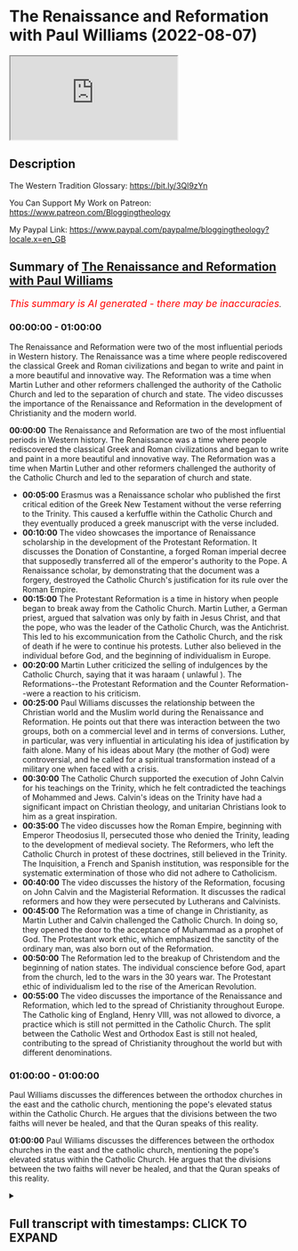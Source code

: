 # The Renaissance and Reformation with Paul Williams (2022-08-07)

<iframe loading='lazy' allow='autoplay' src='https://www.youtube.com/embed/gezns0xCCrg'></iframe>

## Description

The Western Tradition Glossary:
https://bit.ly/3Ql9zYn

You Can Support My Work on Patreon:
https://www.patreon.com/Bloggingtheology

My Paypal Link: 
https://www.paypal.com/paypalme/bloggingtheology?locale.x=en_GB

## Summary of [The Renaissance and Reformation with Paul Williams](https://www.youtube.com/watch?v=gezns0xCCrg)


*<span style="color:red; font-size:125%">This summary is AI generated - there may be inaccuracies</span>. [](/)*

### <a onclick="modifyYTiframeseektime('0')">00:00:00</a> - <a onclick="modifyYTiframeseektime('3600')">01:00:00</a>

The Renaissance and Reformation were two of the most influential periods in Western history. The Renaissance was a time where people rediscovered the classical Greek and Roman civilizations and began to write and paint in a more beautiful and innovative way. The Reformation was a time when Martin Luther and other reformers challenged the authority of the Catholic Church and led to the separation of church and state. The video discusses the importance of the Renaissance and Reformation in the development of Christianity and the modern world.

**<a onclick="modifyYTiframeseektime('0')">00:00:00</a>** The Renaissance and Reformation are two of the most influential periods in Western history. The Renaissance was a time where people rediscovered the classical Greek and Roman civilizations and began to write and paint in a more beautiful and innovative way. The Reformation was a time when Martin Luther and other reformers challenged the authority of the Catholic Church and led to the separation of church and state.
* **<a onclick="modifyYTiframeseektime('300')">00:05:00</a>** Erasmus was a Renaissance scholar who published the first critical edition of the Greek New Testament without the verse referring to the Trinity. This caused a kerfuffle within the Catholic Church and they eventually produced a greek manuscript with the verse included.
* **<a onclick="modifyYTiframeseektime('600')">00:10:00</a>** The video showcases the importance of Renaissance scholarship in the development of the Protestant Reformation. It discusses the Donation of Constantine, a forged Roman imperial decree that supposedly transferred all of the emperor's authority to the Pope. A Renaissance scholar, by demonstrating that the document was a forgery, destroyed the Catholic Church's justification for its rule over the Roman Empire.
* **<a onclick="modifyYTiframeseektime('900')">00:15:00</a>** The Protestant Reformation is a time in history when people began to break away from the Catholic Church. Martin Luther, a German priest, argued that salvation was only by faith in Jesus Christ, and that the pope, who was the leader of the Catholic Church, was the Antichrist. This led to his excommunication from the Catholic Church, and the risk of death if he were to continue his protests. Luther also believed in the individual before God, and the beginning of individualism in Europe.
* **<a onclick="modifyYTiframeseektime('1200')">00:20:00</a>** Martin Luther criticized the selling of indulgences by the Catholic Church, saying that it was haraam ( unlawful ). The Reformations--the Protestant Reformation and the Counter Reformation--were a reaction to his criticism.
* **<a onclick="modifyYTiframeseektime('1500')">00:25:00</a>** Paul Williams discusses the relationship between the Christian world and the Muslim world during the Renaissance and Reformation. He points out that there was interaction between the two groups, both on a commercial level and in terms of conversions. Luther, in particular, was very influential in articulating his idea of justification by faith alone. Many of his ideas about Mary (the mother of God) were controversial, and he called for a spiritual transformation instead of a military one when faced with a crisis.
* **<a onclick="modifyYTiframeseektime('1800')">00:30:00</a>** The Catholic Church supported the execution of John Calvin for his teachings on the Trinity, which he felt contradicted the teachings of Mohammed and Jews. Calvin's ideas on the Trinity have had a significant impact on Christian theology, and unitarian Christians look to him as a great inspiration.
* **<a onclick="modifyYTiframeseektime('2100')">00:35:00</a>** The video discusses how the Roman Empire, beginning with Emperor Theodosius II, persecuted those who denied the Trinity, leading to the development of medieval society. The Reformers, who left the Catholic Church in protest of these doctrines, still believed in the Trinity. The Inquisition, a French and Spanish institution, was responsible for the systematic extermination of those who did not adhere to Catholicism.
* **<a onclick="modifyYTiframeseektime('2400')">00:40:00</a>** The video discusses the history of the Reformation, focusing on John Calvin and the Magisterial Reformation. It discusses the radical reformers and how they were persecuted by Lutherans and Calvinists.
* **<a onclick="modifyYTiframeseektime('2700')">00:45:00</a>** The Reformation was a time of change in Christianity, as Martin Luther and Calvin challenged the Catholic Church. In doing so, they opened the door to the acceptance of Muhammad as a prophet of God. The Protestant work ethic, which emphasized the sanctity of the ordinary man, was also born out of the Reformation.
* **<a onclick="modifyYTiframeseektime('3000')">00:50:00</a>** The Reformation led to the breakup of Christendom and the beginning of nation states. The individual conscience before God, apart from the church, led to the wars in the 30 years war. The Protestant ethic of individualism led to the rise of the American Revolution.
* **<a onclick="modifyYTiframeseektime('3300')">00:55:00</a>** The video discusses the importance of the Renaissance and Reformation, which led to the spread of Christianity throughout Europe. The Catholic king of England, Henry VIII, was not allowed to divorce, a practice which is still not permitted in the Catholic Church. The split between the Catholic West and Orthodox East is still not healed, contributing to the spread of Christianity throughout the world but with different denominations.
### <a onclick="modifyYTiframeseektime('3600')">01:00:00</a> - <a onclick="modifyYTiframeseektime('3600')">01:00:00</a>

Paul Williams discusses the differences between the orthodox churches in the east and the catholic church, mentioning the pope's elevated status within the Catholic Church. He argues that the divisions between the two faiths will never be healed, and that the Quran speaks of this reality.

**<a onclick="modifyYTiframeseektime('3600')">01:00:00</a>** Paul Williams discusses the differences between the orthodox churches in the east and the catholic church, mentioning the pope's elevated status within the Catholic Church. He argues that the divisions between the two faiths will never be healed, and that the Quran speaks of this reality.

<details><summary><h2>Full transcript with timestamps: CLICK TO EXPAND</h2></summary>

<a onclick="modifyYTiframeseektime('3')">0:00:03</a> okay folks um perhaps we'll make a start um 
today i'm just gonna give a very brief uh    
<a onclick="modifyYTiframeseektime('10')">0:00:10</a> overview of where we've come from and where 
we are today and what we're gonna look at    
<a onclick="modifyYTiframeseektime('14')">0:00:14</a> so this course is an introduction to the 
western tradition and uh we've already looked    
<a onclick="modifyYTiframeseektime('20')">0:00:20</a> at um hellenism the spread of greek culture and 
civilization by alexandra the great militarily    
<a onclick="modifyYTiframeseektime('27')">0:00:27</a> this great man as he's called in the west as a 
military conqueror we looked at plato aristotle    
<a onclick="modifyYTiframeseektime('34')">0:00:34</a> who was alexander's teacher and we looked at 
some aspects of judaism that was on tuesday and    
<a onclick="modifyYTiframeseektime('40')">0:00:40</a> thursday we looked at the jewish bible and the 
uh the talmud the mishnah and the uh the gemara    
<a onclick="modifyYTiframeseektime('47')">0:00:47</a> we looked at the four gospels and the historical 
jesus and we looked at the uh the early church    
<a onclick="modifyYTiframeseektime('54')">0:00:54</a> up to the emperor constantine and i stress my view 
that christianity is a religion about jesus the    
<a onclick="modifyYTiframeseektime('60')">0:01:00</a> gospel about jesus whereas the historical jesus 
preached an injury which is not about himself    
<a onclick="modifyYTiframeseektime('67')">0:01:07</a> really but about god and other things so there's 
a change from the gospel about jesus to the gospel    
<a onclick="modifyYTiframeseektime('73')">0:01:13</a> of jesus um so the gospel of jesus to the 
gospel about jesus in the later church    
<a onclick="modifyYTiframeseektime('79')">0:01:19</a> and today we're we're going to look at the 
renaissance and indeed you have a right    
<a onclick="modifyYTiframeseektime('87')">0:01:27</a> how timely and uh the reformation and why 
the renaissance and reformation are are such    
<a onclick="modifyYTiframeseektime('94')">0:01:34</a> influential forces in the world today we're going 
to look at some examples of the difference the    
<a onclick="modifyYTiframeseektime('99')">0:01:39</a> renaissance made to our understanding of the world 
and we're going to be looking at a guy called    
<a onclick="modifyYTiframeseektime('104')">0:01:44</a> erasmus you might have heard of actually there's 
the erasmus programme in europe for students    
<a onclick="modifyYTiframeseektime('109')">0:01:49</a> martin luther who is a pioneer or the initiator 
or the instigator of the reformation calvin john    
<a onclick="modifyYTiframeseektime('116')">0:01:56</a> calvin and a poor man called michael servitus 
who was burnt at the stake for his crimes and    
<a onclick="modifyYTiframeseektime('121')">0:02:01</a> we'll come to that at the end so today is 
about the renaissance and the reformation    
<a onclick="modifyYTiframeseektime('128')">0:02:08</a> now i showed you this picture i think right 
at the beginning of our conversation and it is    
<a onclick="modifyYTiframeseektime('134')">0:02:14</a> officially called the school of athens and this 
is a fresco as it's called and it's painted on    
<a onclick="modifyYTiframeseektime('140')">0:02:20</a> a wall in the vatican in rome and the 
reason i'm showing it to you again is this    
<a onclick="modifyYTiframeseektime('145')">0:02:25</a> painting um is often seen to summarize the 
very best in renaissance ideals the renaissance    
<a onclick="modifyYTiframeseektime('152')">0:02:32</a> um concept and as i said before at the the 
very center the epicenter of this huge picture    
<a onclick="modifyYTiframeseektime('158')">0:02:38</a> which by the way is vast it's much much 
bigger reality is plato and uh aristotle    
<a onclick="modifyYTiframeseektime('165')">0:02:45</a> plato is looking up you just about make out his 
hand pointing to the transcendent and aristotle    
<a onclick="modifyYTiframeseektime('172')">0:02:52</a> has his hand out here looking at the world because 
he founded basically zoology biology and all these    
<a onclick="modifyYTiframeseektime('177')">0:02:57</a> terrestrial sciences and here you have many 
other famous figures in the ancient uh world    
<a onclick="modifyYTiframeseektime('183')">0:03:03</a> including ibn rushd i think i misled you before 
i said it was ibn sinha it's actually ibn rushd    
<a onclick="modifyYTiframeseektime('188')">0:03:08</a> um who is featured here i think that 
might be him there actually with a turban    
<a onclick="modifyYTiframeseektime('193')">0:03:13</a> and um plato is modeled on leonardo da vinci 
from life so this is actually what he looked like    
<a onclick="modifyYTiframeseektime('198')">0:03:18</a> so that this uh was painted in about 1509 
by raphael the great renaissance painter    
<a onclick="modifyYTiframeseektime('205')">0:03:25</a> and as i say it sums up what the renaissance 
is actually about so what is the renaissance    
<a onclick="modifyYTiframeseektime('210')">0:03:30</a> about so the renaissance i'll give you my summary 
here by the way if you've got the glossary i'll    
<a onclick="modifyYTiframeseektime('215')">0:03:35</a> give a brief definition under the word renaissance 
of what the renaissance is and all i'm going to    
<a onclick="modifyYTiframeseektime('222')">0:03:42</a> say by the way is very simple it's simplistic it's 
a summary just scratching the surface there's no    
<a onclick="modifyYTiframeseektime('226')">0:03:46</a> way is this a an in-depth analysis really so i 
say the renaissance is the literary and artistic    
<a onclick="modifyYTiframeseektime('234')">0:03:54</a> revival which took place in italy during the 14th 
and 15th centuries it's spread all over europe to    
<a onclick="modifyYTiframeseektime('241')">0:04:01</a> germany france even england and it's basically a 
return to the classical glories of ancient greece    
<a onclick="modifyYTiframeseektime('249')">0:04:09</a> and rome the glories in in writings in people 
like cicero and uh and the uh the great uh greek    
<a onclick="modifyYTiframeseektime('256')">0:04:16</a> writers like plato and aristotle hence there in 
the center there and the slogan uh one of the    
<a onclick="modifyYTiframeseektime('263')">0:04:23</a> big slogans of the renaissance in latin is ad 
fontes which means back to the original sources    
<a onclick="modifyYTiframeseektime('270')">0:04:30</a> that's a good summary i think of the movement's 
aims so what does adventist mean well it means you    
<a onclick="modifyYTiframeseektime('277')">0:04:37</a> know cutting through all this medieval stuff and 
and and scholasticism which doesn't make any sense    
<a onclick="modifyYTiframeseektime('284')">0:04:44</a> going back to the glories of the the people 
of ancient greece and rome who brought us such    
<a onclick="modifyYTiframeseektime('290')">0:04:50</a> enlightenment and uh learning so 
it was cutting through centuries    
<a onclick="modifyYTiframeseektime('294')">0:04:54</a> of church tradition and back to the glories of 
the ancient world now i want to tell you a story    
<a onclick="modifyYTiframeseektime('302')">0:05:02</a> of this guy he's erasmus of course i like his he's 
got very nice tasting cloves actually very very    
<a onclick="modifyYTiframeseektime('310')">0:05:10</a> very nicely dressed out um and he's a dutch he was 
the dutch renaissance scholar erasmus born in 1466    
<a onclick="modifyYTiframeseektime('320')">0:05:20</a> and he was probably the greatest european 
renaissance scholar arguably of his day    
<a onclick="modifyYTiframeseektime('327')">0:05:27</a> and he did many things i want to focus on one 
thing that he did that made a big difference    
<a onclick="modifyYTiframeseektime('333')">0:05:33</a> and he published he was the first to publish 
an edition of the greek new testament in 1515    
<a onclick="modifyYTiframeseektime('341')">0:05:41</a> and all english translations of the bible 
have been based on his greek translation up    
<a onclick="modifyYTiframeseektime('347')">0:05:47</a> to probably the 20th century hugely influential 
but there's an interesting story about him    
<a onclick="modifyYTiframeseektime('353')">0:05:53</a> um i want to share with you 
the story about these verses    
<a onclick="modifyYTiframeseektime('358')">0:05:58</a> so this is from the bible the king james bible 
obviously it's an english translation and this is    
<a onclick="modifyYTiframeseektime('363')">0:06:03</a> from the the first letter of john chapter 5 verse 
7 to 8 and it reads for there are three that bear    
<a onclick="modifyYTiframeseektime('370')">0:06:10</a> witness that bear record in heaven the father 
the word and the holy ghost or the holy spirit    
<a onclick="modifyYTiframeseektime('376')">0:06:16</a> these three are one and these are three that 
bear witness in earth the spirit and the water    
<a onclick="modifyYTiframeseektime('384')">0:06:24</a> and so it goes on now the point about this is 
this is the trinity verse clearly states in    
<a onclick="modifyYTiframeseektime('390')">0:06:30</a> the bible christian theologians that in one john 
we have the doctrine of the trinity amazing but    
<a onclick="modifyYTiframeseektime('399')">0:06:39</a> the big but back to erasmus because he was a 
renaissance scholar he wants to cut through church    
<a onclick="modifyYTiframeseektime('405')">0:06:45</a> tradition and go back to the original sources the 
greek manuscripts of the bible the new testament    
<a onclick="modifyYTiframeseektime('411')">0:06:51</a> so um in in in holland he gathered together the 
best new testament manuscripts he could find in    
<a onclick="modifyYTiframeseektime('416')">0:06:56</a> greek not the latin ones produced by you know the 
vulgate the vulgate translation produced by jerome    
<a onclick="modifyYTiframeseektime('423')">0:07:03</a> but as far as he could the oldest greek 
manuscripts because the new testament    
<a onclick="modifyYTiframeseektime('426')">0:07:06</a> was written in greek wasn't written in 
latin or in english or anything else    
<a onclick="modifyYTiframeseektime('431')">0:07:11</a> so and he produced as i say the first critical 
edition in in a scholarly sense with careful    
<a onclick="modifyYTiframeseektime('436')">0:07:16</a> attention to the exact wording the original 
wording as far as we could ascertain but there    
<a onclick="modifyYTiframeseektime('441')">0:07:21</a> was a problem the problem is he couldn't find 
any greek manuscripts with this verse in it    
<a onclick="modifyYTiframeseektime('447')">0:07:27</a> where was the trinity verse it's missing and 
indeed it is missing it's not in any of our    
<a onclick="modifyYTiframeseektime('455')">0:07:35</a> early manuscripts for example there's the famous 
codex sinaiticus in the british library in london    
<a onclick="modifyYTiframeseektime('461')">0:07:41</a> and that's probably the mid fourth century 
the earliest complete copy in the world    
<a onclick="modifyYTiframeseektime('465')">0:07:45</a> there's also the codex vaticanus in the vatican 
similar kind of date they don't have that on in    
<a onclick="modifyYTiframeseektime('471')">0:07:51</a> there no early father no early churchman 
quotes this verse as being in the bible    
<a onclick="modifyYTiframeseektime('477')">0:07:57</a> so there's a problem so so erasmus bless him as 
a good scholar a relational scholar produced his    
<a onclick="modifyYTiframeseektime('482')">0:08:02</a> critical edition of the greek new testament minus 
this verse there was an outcry the catholic church    
<a onclick="modifyYTiframeseektime('489')">0:08:09</a> went ballistic how could you take out the only 
clear trinity verse in the bible i mean this is    
<a onclick="modifyYTiframeseektime('496')">0:08:16</a> serious serious it's like you know sir i have 
fatiho is not i mean there's no comparison    
<a onclick="modifyYTiframeseektime('502')">0:08:22</a> so what he said was and i'm not making this 
up you can look at he said to these the church    
<a onclick="modifyYTiframeseektime('508')">0:08:28</a> okay it's not in my greek manuscripts if you 
could produce for me a greek manuscript give    
<a onclick="modifyYTiframeseektime('512')">0:08:32</a> me a greek manuscript with this verse in 
i'll pop it back in to my critical edition    
<a onclick="modifyYTiframeseektime('518')">0:08:38</a> and lo and behold the church produced 
a greek manuscript with that version    
<a onclick="modifyYTiframeseektime('523')">0:08:43</a> they literally made a greek manuscript with that 
verse in and true to his word he put it back in    
<a onclick="modifyYTiframeseektime('531')">0:08:51</a> now the church manufactured a greek manuscript 
they didn't actually find one this is the point so    
<a onclick="modifyYTiframeseektime('537')">0:08:57</a> he put it back in and that's why even in the king 
james version centuries later it's in the bible    
<a onclick="modifyYTiframeseektime('545')">0:09:05</a> not because anyone thinks it was in the original 
that because erasmus agreed to pop it back in    
<a onclick="modifyYTiframeseektime('551')">0:09:11</a> if the church could give them a greek manuscript 
which they which they did so it was only really    
<a onclick="modifyYTiframeseektime('556')">0:09:16</a> in the beginning of the 20th century when 
biblical scholars moved away from erasmus    
<a onclick="modifyYTiframeseektime('563')">0:09:23</a> critical text and they went back to far far 
earlier manuscripts than erasmus ever knew    
<a onclick="modifyYTiframeseektime('568')">0:09:28</a> about he didn't know about the codex sinaiticus by 
the way that modern translations nearly all modern    
<a onclick="modifyYTiframeseektime('575')">0:09:35</a> translations don't include this verse because 
it's not original the question is where does it    
<a onclick="modifyYTiframeseektime('579')">0:09:39</a> come from well um the idea it appears i i'm told 
to have originated as a comment in the margins    
<a onclick="modifyYTiframeseektime('588')">0:09:48</a> of a latin manuscript around the end of 
the fourth century what's called a gloss    
<a onclick="modifyYTiframeseektime('593')">0:09:53</a> so someone in the fourth century in the latin 
translation added these words in like a comment or    
<a onclick="modifyYTiframeseektime('599')">0:09:59</a> an explanation or a bit of detail and then later 
people when they copied that manuscript decided it    
<a onclick="modifyYTiframeseektime('605')">0:10:05</a> belonged in the bible and that seems to be how it 
snuck in but so but king james version people in    
<a onclick="modifyYTiframeseektime('612')">0:10:12</a> the particular united states is a big movement 
they love the king james version it's a very    
<a onclick="modifyYTiframeseektime('616')">0:10:16</a> popular translation they still keep that in there 
even though virtually all scholars in the world    
<a onclick="modifyYTiframeseektime('620')">0:10:20</a> now know that it's not original even i'm told the 
niv which is the most one of the most popular the    
<a onclick="modifyYTiframeseektime('626')">0:10:26</a> new international version evangelical translations 
when they have the bible put in hotel rooms and    
<a onclick="modifyYTiframeseektime('632')">0:10:32</a> bed and breakfast they actually keep that verse 
in as well but not all the other translations    
<a onclick="modifyYTiframeseektime('638')">0:10:38</a> don't have it in so this is in a sense a fruit 
of um renaissance scholarship going back to    
<a onclick="modifyYTiframeseektime('644')">0:10:44</a> the sources checking them out is later tradition 
accurate sometimes it's not and the most important    
<a onclick="modifyYTiframeseektime('652')">0:10:52</a> trinity verse in the whole bible is a casualty of 
that and gets removed because it's not original    
<a onclick="modifyYTiframeseektime('659')">0:10:59</a> now i want to show you another example of the 
fruit what i'm calling the fruit of renaissance    
<a onclick="modifyYTiframeseektime('667')">0:11:07</a> scholarship and this is called the donation of 
constantine i'll explain what this means in a sec    
<a onclick="modifyYTiframeseektime('674')">0:11:14</a> so the donation of constantine is a forged roman 
imperial decree by which the fourth century    
<a onclick="modifyYTiframeseektime('682')">0:11:22</a> emperor constantine the great supposedly 
transferred all his authority over the roman    
<a onclick="modifyYTiframeseektime('688')">0:11:28</a> empire to the pope he basically said pope pope 
sylvester in this case the first have all my    
<a onclick="modifyYTiframeseektime('695')">0:11:35</a> authority can you imagine the roman emperor saying 
that now what happened was a renaissance scholar    
<a onclick="modifyYTiframeseektime('703')">0:11:43</a> happened to be a catholic priest funnily enough 
demonstrated that this donation is a document    
<a onclick="modifyYTiframeseektime('709')">0:11:49</a> by the way called the donation of constantine 
and throughout the medieval period particularly    
<a onclick="modifyYTiframeseektime('712')">0:11:52</a> in the 13th century popes used to refer to it 
and tell tell their opponents particularly in    
<a onclick="modifyYTiframeseektime('717')">0:11:57</a> the east the orthodox church look constantine 
the great emperor gave us gave us the papacy    
<a onclick="modifyYTiframeseektime('724')">0:12:04</a> authority over everything in the roman empire 
can you imagine and it was quoted by many popes    
<a onclick="modifyYTiframeseektime('730')">0:12:10</a> to to justify legitimize their authority so 
it's really serious but there were doubts    
<a onclick="modifyYTiframeseektime('737')">0:12:17</a> about its authenticity and a renaissance scholar 
demonstrated that it was a fake it's a forgery    
<a onclick="modifyYTiframeseektime('745')">0:12:25</a> how did he do this well he used renaissance 
scholarship so he detected that the style    
<a onclick="modifyYTiframeseektime('750')">0:12:30</a> of writing in this alleged donation of 
constantine was dated to the 8th century    
<a onclick="modifyYTiframeseektime('756')">0:12:36</a> and also that constantine couldn't have 
legally given pope sylvester the powers anyway    
<a onclick="modifyYTiframeseektime('761')">0:12:41</a> that the donation claimed and also the document 
has numerous anachronisms so this is a fruit of    
<a onclick="modifyYTiframeseektime('768')">0:12:48</a> renaissance scholarship and here we have uh the 
pope uh here we have pope sylvester actually    
<a onclick="modifyYTiframeseektime('774')">0:12:54</a> allegedly and constantine bowing down and giving 
him uh all his authority a caesar to the church    
<a onclick="modifyYTiframeseektime('782')">0:13:02</a> and the church took this very seriously for what a 
thousand years or more to justify their rule over    
<a onclick="modifyYTiframeseektime('789')">0:13:09</a> over the roman empire can you believe it so that's 
another example of um renaissance scholarship    
<a onclick="modifyYTiframeseektime('796')">0:13:16</a> making a huge difference to the catholic church's 
authority now i'm going to move on oh by the    
<a onclick="modifyYTiframeseektime('802')">0:13:22</a> way if you've got any questions by the way any 
comments please interrupt me because i don't yes  
<a onclick="modifyYTiframeseektime('809')">0:13:29</a> yes yes  
<a onclick="modifyYTiframeseektime('812')">0:13:32</a> are now brothers and yes those who live in the 
walls of the fortifications of constantinople    
<a onclick="modifyYTiframeseektime('817')">0:13:37</a> well there we go thank you very much very much for 
that and there's actually a little bit of a story    
<a onclick="modifyYTiframeseektime('821')">0:13:41</a> why why was constantine so grateful to the 
pope anyway was a story there that sylvester    
<a onclick="modifyYTiframeseektime('826')">0:13:46</a> cured him of leprosy or something 
by some miracle and he's so grateful    
<a onclick="modifyYTiframeseektime('830')">0:13:50</a> constantine is so grateful have my kingdom 
have the roman empire as you do you know when    
<a onclick="modifyYTiframeseektime('835')">0:13:55</a> you're grateful so that's apparently what's 
happening there but it's all fake i'm afraid  
<a onclick="modifyYTiframeseektime('851')">0:14:11</a> what was the reason yeah the reason 
yes the question is the reason why did    
<a onclick="modifyYTiframeseektime('855')">0:14:15</a> erasmus allow the trinity verse to go into his 
critical edition of the new testament as i say    
<a onclick="modifyYTiframeseektime('862')">0:14:22</a> it's a very sad story actually because he he was 
heavily criticized by the church of his day for    
<a onclick="modifyYTiframeseektime('867')">0:14:27</a> removing this precious trinity verse because it's 
the catholic faith so he said look give me a greek    
<a onclick="modifyYTiframeseektime('874')">0:14:34</a> manuscript because he's a relation scholar back 
to the original languages back to the original    
<a onclick="modifyYTiframeseektime('879')">0:14:39</a> give me a greek manuscript that has it in and 
i'll put it back in again and the church actually    
<a onclick="modifyYTiframeseektime('883')">0:14:43</a> produced one and gave it to him and he was good as 
his word and he put it in he put it back in that's    
<a onclick="modifyYTiframeseektime('890')">0:14:50</a> the story and if you read it this is actually 
true this is what happened um whether or not he    
<a onclick="modifyYTiframeseektime('895')">0:14:55</a> believed it was genuine who knows but he said he 
would put it back in if he was given the evidence    
<a onclick="modifyYTiframeseektime('901')">0:15:01</a> the evidence was manufactured in that day 
it wasn't an ancient manuscript very sad  
<a onclick="modifyYTiframeseektime('908')">0:15:08</a> i don't know i don't know actually it's a good 
question whether he knew that it was fake or not    
<a onclick="modifyYTiframeseektime('912')">0:15:12</a> or just manufactured on the spot i don't know i i 
would i would suspect that he knew in those days    
<a onclick="modifyYTiframeseektime('918')">0:15:18</a> you could be executed if you were cause trouble 
by the way this is not like just an academic thing    
<a onclick="modifyYTiframeseektime('922')">0:15:22</a> you could suffer great pain and we'll come to an 
example of someone who did challenge the church    
<a onclick="modifyYTiframeseektime('927')">0:15:27</a> michael service in a minute who was burnt at 
the stake for challenging the church so it was    
<a onclick="modifyYTiframeseektime('932')">0:15:32</a> seriously high stakes it wasn't just an academic 
thing so did you have um um yeah i'm just gonna    
<a onclick="modifyYTiframeseektime('938')">0:15:38</a> just clarify so my understanding is because it 
makes us a lot um just because you're here like    
<a onclick="modifyYTiframeseektime('944')">0:15:44</a> very similar um it was basically uh the kind of 
europe was kind of tired of christianity and they    
<a onclick="modifyYTiframeseektime('950')">0:15:50</a> felt it was keeping them down and stopping it from 
progressing so they kind of wanted to move back    
<a onclick="modifyYTiframeseektime('956')">0:15:56</a> to like sort of the glory days of greek rule which 
is their only like their major western ancestry um  
<a onclick="modifyYTiframeseektime('968')">0:16:08</a> okay um yeah yeah this is some truth in that um 
in answer to that i want to come to and it is it    
<a onclick="modifyYTiframeseektime('975')">0:16:15</a> relates to what you're saying to this this guy 
um here and we're just going to move on again    
<a onclick="modifyYTiframeseektime('980')">0:16:20</a> we're skirting over so many issues here we don't 
have time to go into the merry depth but this    
<a onclick="modifyYTiframeseektime('984')">0:16:24</a> man is a colossal guy on the stage of western of 
europe and now the world his name is martin luther    
<a onclick="modifyYTiframeseektime('992')">0:16:32</a> you've probably heard of martin luther king the 
civil rights leader in the 60s not the same guy    
<a onclick="modifyYTiframeseektime('997')">0:16:37</a> but martin luther king was named after him in 
the end of the word king on the end anyway so    
<a onclick="modifyYTiframeseektime('1002')">0:16:42</a> this guy was a german of course martin luther 
and he was um he's famous i was born in 1483    
<a onclick="modifyYTiframeseektime('1011')">0:16:51</a> 1483 so roughly the same time as erasmus 
and we're going to look at the reformation    
<a onclick="modifyYTiframeseektime('1017')">0:16:57</a> the protestant reformation why it came 
about and why it's so important today    
<a onclick="modifyYTiframeseektime('1022')">0:17:02</a> so martin luther started his career and this is 
the younger martin luther um this is a picture    
<a onclick="modifyYTiframeseektime('1030')">0:17:10</a> of him posting his 95 theses on the church 
door in wittenberg in germany this is in 1571.    
<a onclick="modifyYTiframeseektime('1040')">0:17:20</a> and this is a key moment in european history 
uh many would say well virtually everyone    
<a onclick="modifyYTiframeseektime('1046')">0:17:26</a> says that this symbolically this act 
symbolically started the reformation    
<a onclick="modifyYTiframeseektime('1052')">0:17:32</a> now what is the reformation now martin luther as 
all the reformers were like john calvin others    
<a onclick="modifyYTiframeseektime('1058')">0:17:38</a> were all catholics they were good roman catholic 
people priests monks but they left the church or    
<a onclick="modifyYTiframeseektime('1064')">0:17:44</a> were forced out the church because they disagreed 
with the catholic church in the medieval period    
<a onclick="modifyYTiframeseektime('1069')">0:17:49</a> they argued for martin luther argued for a return 
to the bible alone as authoritative for christians    
<a onclick="modifyYTiframeseektime('1077')">0:17:57</a> he argued for justification by faith alone 
and i'll define what these mean in a second    
<a onclick="modifyYTiframeseektime('1085')">0:18:05</a> he argued for the rejection of the pope for nuns 
and monks he called the pope the antichrist he was    
<a onclick="modifyYTiframeseektime('1091')">0:18:11</a> so anti-pope he actually called him the antichrist 
and the pope returned the compliment and kicked    
<a onclick="modifyYTiframeseektime('1097')">0:18:17</a> him out the church he excommunicated him which at 
that time was a risk meant his life was at risk    
<a onclick="modifyYTiframeseektime('1103')">0:18:23</a> they also reformers like martin luther believed 
in the individual before god we see in the    
<a onclick="modifyYTiframeseektime('1108')">0:18:28</a> renaissance in many ways the beginning of 
individualism in europe this is why it's    
<a onclick="modifyYTiframeseektime('1112')">0:18:32</a> so important before the medieval period you had 
a much more organic collectivist understanding    
<a onclick="modifyYTiframeseektime('1117')">0:18:37</a> of faith you're a member of the church the body 
of christ the catholic church on earth it's not    
<a onclick="modifyYTiframeseektime('1122')">0:18:42</a> really you as an individual that matters so much 
it's the church the communion of saints the papacy    
<a onclick="modifyYTiframeseektime('1128')">0:18:48</a> but with martin luther you see the beginning 
of this idea of the individual person before    
<a onclick="modifyYTiframeseektime('1133')">0:18:53</a> god unmediated by the church by priests or 
saints so you stand directly before what's    
<a onclick="modifyYTiframeseektime('1139')">0:18:59</a> that what religion does that remind you of 
it's quite quite similar to islam of course    
<a onclick="modifyYTiframeseektime('1145')">0:19:05</a> he was against purgatory and the selling of 
indulgences so let me unpack that a little bit    
<a onclick="modifyYTiframeseektime('1152')">0:19:12</a> so the idea of justification by faith alone is the 
idea that we are made right before god how how are    
<a onclick="modifyYTiframeseektime('1158')">0:19:18</a> we as sinners because we're terrible sinners as 
martin luther how can god accept how can a holy    
<a onclick="modifyYTiframeseektime('1164')">0:19:24</a> god accept us so he argued and that's based on 
some of the writings of paul in the new testament    
<a onclick="modifyYTiframeseektime('1169')">0:19:29</a> that simply by having faith in christ that we are 
made right with god not through good works not by    
<a onclick="modifyYTiframeseektime('1177')">0:19:37</a> behaving well this is a really important point 
justification by faith alone this is called    
<a onclick="modifyYTiframeseektime('1182')">0:19:42</a> solafide in latin that's the slogan that was used 
this was very much against catholic teaching which    
<a onclick="modifyYTiframeseektime('1188')">0:19:48</a> emphasized faith and works islam does the same i 
think faith and works he said no no works don't    
<a onclick="modifyYTiframeseektime('1195')">0:19:55</a> count at all worth works are like filthy rags he 
said it's faith alone that justifies that makes    
<a onclick="modifyYTiframeseektime('1200')">0:20:00</a> you right with god he said so he rejected the pope 
and nuns and mung and nuns and monks why because    
<a onclick="modifyYTiframeseektime('1208')">0:20:08</a> where does it mention in the bible anything about 
the pope or about nuns or monks so out with them    
<a onclick="modifyYTiframeseektime('1215')">0:20:15</a> he ended up marrying a nun by the way well an 
ex-nun she left the church obviously she left    
<a onclick="modifyYTiframeseektime('1219')">0:20:19</a> the convent they got married um purgatory the 
idea that um in the medieval period anyway that    
<a onclick="modifyYTiframeseektime('1227')">0:20:27</a> unless you were really super duper saint you 
went to purgatory where you were purged of    
<a onclick="modifyYTiframeseektime('1232')">0:20:32</a> your sins usually quite painfully for a long time 
he said where is that in the bible kick that out    
<a onclick="modifyYTiframeseektime('1238')">0:20:38</a> and the most famous thing of all is the 
sale of indulgences and this is really    
<a onclick="modifyYTiframeseektime('1243')">0:20:43</a> what upset martin luther because there were 
people in from the catholic church who went    
<a onclick="modifyYTiframeseektime('1247')">0:20:47</a> around selling indulgences the idea 
you get time off in purgatory uh if you    
<a onclick="modifyYTiframeseektime('1254')">0:20:54</a> bought these indulgences and say these prayers you 
actually give money and this caused huge scandal    
<a onclick="modifyYTiframeseektime('1261')">0:21:01</a> and martin luther one of the 195 thesis 
says indulgences are haraam shall we say    
<a onclick="modifyYTiframeseektime('1267')">0:21:07</a> completely wrong and indeed later the church did 
reform its practices in the counter reformation    
<a onclick="modifyYTiframeseektime('1272')">0:21:12</a> at the council of trent it did actually take some 
of his criticisms on board not many and tried to    
<a onclick="modifyYTiframeseektime('1278')">0:21:18</a> reform itself in reaction to the reformation 
so the word reformation is reform reformation    
<a onclick="modifyYTiframeseektime('1285')">0:21:25</a> he tried to reform the church failed got kicked 
out the church and the protestant movement began    
<a onclick="modifyYTiframeseektime('1292')">0:21:32</a> protestant is the word for protest if you protest 
against something you're a protestant a protestant    
<a onclick="modifyYTiframeseektime('1300')">0:21:40</a> and so many churches today are directly descended 
from that protest evangelicals for example are all    
<a onclick="modifyYTiframeseektime('1308')">0:21:48</a> protestants even the church of england is supposed 
to be protestant that's a different story but    
<a onclick="modifyYTiframeseektime('1314')">0:21:54</a> pentecostalists are protestants jehovah's 
witnesses are protestants in fact anyone who's    
<a onclick="modifyYTiframeseektime('1318')">0:21:58</a> not a catholic is a protestant basically um and 
he started the uh the reformation interestingly    
<a onclick="modifyYTiframeseektime('1325')">0:22:05</a> actually i came across this quote on a website an 
academic website about his views martin luther's    
<a onclick="modifyYTiframeseektime('1330')">0:22:10</a> views when it came to muslims and islam i 
just want to share with you what he said now    
<a onclick="modifyYTiframeseektime('1336')">0:22:16</a> he lived at the time when the ottoman empire 
hey was at its well arguably at its zenith    
<a onclick="modifyYTiframeseektime('1343')">0:22:23</a> so what did he have to say about that and muslims 
and islam because maybe he hated the pope as the    
<a onclick="modifyYTiframeseektime('1350')">0:22:30</a> antichrist and maybe he say something even worse 
about muslims surely and he said this and i quote    
<a onclick="modifyYTiframeseektime('1358')">0:22:38</a> we see that the religion of the turks i muslims 
is far more splendid in ceremonies and i might    
<a onclick="modifyYTiframeseektime('1365')">0:22:45</a> almost say in customs than ours even including 
that of the religious that's monks and nuns    
<a onclick="modifyYTiframeseektime('1372')">0:22:52</a> and or all the clerics the modesty and simplicity 
of their food clothing dwellings and everything    
<a onclick="modifyYTiframeseektime('1380')">0:23:00</a> else as well as the fasts prayers and the common 
gatherings of the people that this book reveals    
<a onclick="modifyYTiframeseektime('1386')">0:23:06</a> that's his book that he wrote are nowhere seen 
among us or rather it is impossible for our people    
<a onclick="modifyYTiframeseektime('1394')">0:23:14</a> to be persuaded to them in other words no 
matter how much luther exhorts people to    
<a onclick="modifyYTiframeseektime('1398')">0:23:18</a> be more like this can't do it furthermore he 
writes which of our monks be it a carthusian    
<a onclick="modifyYTiframeseektime('1406')">0:23:26</a> they who wish to appear the best or a benedictine 
is not put to shame by the miraculous and wondrous    
<a onclick="modifyYTiframeseektime('1413')">0:23:33</a> abstinence and discipline discipline among their 
religious our religions are mere shadows when    
<a onclick="modifyYTiframeseektime('1421')">0:23:41</a> compared to them and our people clearly profane 
when compared to theirs not even true christians    
<a onclick="modifyYTiframeseektime('1430')">0:23:50</a> not christ himself nor the apostles or 
prophets ever exhibited so great a display    
<a onclick="modifyYTiframeseektime('1438')">0:23:58</a> now i think he's being ambiguous here there's 
an ambiguous compliment there's a little bit    
<a onclick="modifyYTiframeseektime('1445')">0:24:05</a> of an element of tongue-in-cheek because if you 
know luther he didn't like ostentatious display    
<a onclick="modifyYTiframeseektime('1450')">0:24:10</a> the gospels were against that he didn't 
like abstinence for the sake of abstinence    
<a onclick="modifyYTiframeseektime('1455')">0:24:15</a> so he's being is an ambiguous compliment but 
nevertheless i'll just read the rest of it    
<a onclick="modifyYTiframeseektime('1461')">0:24:21</a> this is the reason he writes rewrites why many 
persons so easily depart from faith in christ    
<a onclick="modifyYTiframeseektime('1467')">0:24:27</a> for mohammedanism as he calls it and adhere 
to it so tenaciously i sincerely believe    
<a onclick="modifyYTiframeseektime('1474')">0:24:34</a> he says that no papist monk cleric or their equal 
in faith would be able to remain in their faith if    
<a onclick="modifyYTiframeseektime('1482')">0:24:42</a> they should spend three days among the turks just 
three days amongst muslims in in um the ottoman    
<a onclick="modifyYTiframeseektime('1489')">0:24:49</a> empire here i mean those who seriously desire the 
faith of the pope and who are the best among them    
<a onclick="modifyYTiframeseektime('1496')">0:24:56</a> now i think i think i'd say there are various 
levels of sincerity in what he's saying here but    
<a onclick="modifyYTiframeseektime('1502')">0:25:02</a> but even so he's clearly impressed he's clearly 
impressed by the ottoman the turks as he calls as    
<a onclick="modifyYTiframeseektime('1509')">0:25:09</a> he calls them he doesn't call them the antichrist 
he doesn't call them of the devil sorry there is    
<a onclick="modifyYTiframeseektime('1514')">0:25:14</a> a line there that that's interesting for us as 
converts which is where he talks about um which    
<a onclick="modifyYTiframeseektime('1522')">0:25:22</a> is what which is sorry sorry he says it's really 
easy for uh so many of the christians to convert    
<a onclick="modifyYTiframeseektime('1530')">0:25:30</a> to mohammedism which means that in his time they 
must have been seeing a lot of conversions yes    
<a onclick="modifyYTiframeseektime('1535')">0:25:35</a> exactly right i think there's a really good point 
clearly it's a problem this clearly is a problem    
<a onclick="modifyYTiframeseektime('1540')">0:25:40</a> that western christians catholics are becoming 
muslims and in those days of course you couldn't    
<a onclick="modifyYTiframeseektime('1545')">0:25:45</a> just become a muslim like in london and just carry 
on living you had to leave because you'd have been    
<a onclick="modifyYTiframeseektime('1549')">0:25:49</a> killed uh that there was no tolerance for muslims 
in the christian world unlike in the muslim world    
<a onclick="modifyYTiframeseektime('1555')">0:25:55</a> where of course the sharia requires you requires 
us to show respect for christians so they can    
<a onclick="modifyYTiframeseektime('1561')">0:26:01</a> practice their faith very differently in 
medieval europe and renaissance europe    
<a onclick="modifyYTiframeseektime('1565')">0:26:05</a> she's a very good point here here 
we see not only i think is slight    
<a onclick="modifyYTiframeseektime('1569')">0:26:09</a> ambiguous complement but also his anxiety 
about uh western christians converting to islam    
<a onclick="modifyYTiframeseektime('1576')">0:26:16</a> because in many ways it's a superior faith 
and he bears witness to that ironically  
<a onclick="modifyYTiframeseektime('1593')">0:26:33</a> so how did the western christians and what 
countries were they converting i think that's a    
<a onclick="modifyYTiframeseektime('1598')">0:26:38</a> good a really good question so the gentleman's 
asking you know what kind of interaction was    
<a onclick="modifyYTiframeseektime('1602')">0:26:42</a> there in this world uh in that world between uh 
the christian world and the muslim world and i    
<a onclick="modifyYTiframeseektime('1607')">0:26:47</a> think part of the answer may be found in in the 
coins i shared a couple of days ago i don't have    
<a onclick="modifyYTiframeseektime('1613')">0:26:53</a> them with me king offer in the seventh the eighth 
century england the king of england or the king of    
<a onclick="modifyYTiframeseektime('1620')">0:27:00</a> mercer to be technical a christian king issued 
gold coinage with the shahada on it in arabic    
<a onclick="modifyYTiframeseektime('1627')">0:27:07</a> okay with king offer on it why did he 
do that well historians say is because    
<a onclick="modifyYTiframeseektime('1632')">0:27:12</a> of the the dominance of uh the dinar the islamic 
currency in the medieval world and so england    
<a onclick="modifyYTiframeseektime('1639')">0:27:19</a> was getting in on the act producing coinage that 
could be used in international trade in the media    
<a onclick="modifyYTiframeseektime('1645')">0:27:25</a> in the mediterranean world because the 
center of gravity then wasn't england    
<a onclick="modifyYTiframeseektime('1649')">0:27:29</a> or northern europe it was the muslim world 
so i think there was a great deal of trade    
<a onclick="modifyYTiframeseektime('1655')">0:27:35</a> a great deal of connection between traders and 
people and travelers and businessmen and others    
<a onclick="modifyYTiframeseektime('1659')">0:27:39</a> itinerant whatever between these civilizations 
and and also of course um the crusades happened    
<a onclick="modifyYTiframeseektime('1666')">0:27:46</a> as well a lot of the um you know the pope sent 
armies uh into the middle east but often they    
<a onclick="modifyYTiframeseektime('1672')">0:27:52</a> came with their families and other people 
there must have been conversions there too    
<a onclick="modifyYTiframeseektime('1675')">0:27:55</a> i would think so there was interaction i think 
between the uh particularly on the commercial    
<a onclick="modifyYTiframeseektime('1680')">0:28:00</a> level between the two civilizations um and also 
for luther i'm not quoting him here but the    
<a onclick="modifyYTiframeseektime('1687')">0:28:07</a> turks interestingly were the rod of god's anger 
towards the lukewarm christianity uh propagated    
<a onclick="modifyYTiframeseektime('1695')">0:28:15</a> by the catholic church based in rome so he saw 
the turk the turks as the rod of god's anger    
<a onclick="modifyYTiframeseektime('1703')">0:28:23</a> and he argued that fighting against the turks 
would be the same as fighting against god's    
<a onclick="modifyYTiframeseektime('1708')">0:28:28</a> judgment for their sins okay i'm not making this 
stuff up it's rather controversial rather than    
<a onclick="modifyYTiframeseektime('1715')">0:28:35</a> fight with swords luther called for spiritual 
transformation through repentance and prayer    
<a onclick="modifyYTiframeseektime('1721')">0:28:41</a> sounds very anglican isn't it when you've 
got a crisis then you no i shouldn't say that    
<a onclick="modifyYTiframeseektime('1725')">0:28:45</a> no if so it's a very kind of spiritual reaction 
rather than a military one or a competitive one    
<a onclick="modifyYTiframeseektime('1731')">0:28:51</a> fascinating and he even accuses the popes of 
perpetuating the problem with the turks by    
<a onclick="modifyYTiframeseektime('1738')">0:28:58</a> choosing to crusade against them instead when 
they should have been sending missionaries with    
<a onclick="modifyYTiframeseektime('1744')">0:29:04</a> the gospel instead so he's saying don't fight the 
turks they've been used by god to judge us but to    
<a onclick="modifyYTiframeseektime('1752')">0:29:12</a> send missionaries convert the the muslims but he's 
kind of already conceded that doesn't work anyway    
<a onclick="modifyYTiframeseektime('1758')">0:29:18</a> because they tend to get converted to islam 
so i'm not sure that was a great strategy    
<a onclick="modifyYTiframeseektime('1763')">0:29:23</a> um so that's martin luther but so he's 
very very influential today his ideas about    
<a onclick="modifyYTiframeseektime('1768')">0:29:28</a> justification by faith uh reformed christianity 
moving away from the the alleged kind of    
<a onclick="modifyYTiframeseektime('1774')">0:29:34</a> um uh uh accretions to the christian faith 
that the catholic church brought in worship    
<a onclick="modifyYTiframeseektime('1780')">0:29:40</a> of saints the role of mary very controversial 
you know mary is the mother of god theotokos    
<a onclick="modifyYTiframeseektime('1786')">0:29:46</a> was rejected by many of the reformers and back to 
what they saw as the early christianity of the new    
<a onclick="modifyYTiframeseektime('1793')">0:29:53</a> testament that's the faith advantage remember the 
renaissance slogan so it's kind of the same idea    
<a onclick="modifyYTiframeseektime('1799')">0:29:59</a> about going back to the original sources purifying 
the faith moving away from the catholic tradition    
<a onclick="modifyYTiframeseektime('1804')">0:30:04</a> which had added so many man-made doctrines to the 
faith they argued so that's kind of that beating    
<a onclick="modifyYTiframeseektime('1810')">0:30:10</a> heart you see all over the internet there are lots 
of websites now still by evangelicals in america    
<a onclick="modifyYTiframeseektime('1815')">0:30:15</a> particularly they're criticizing the catholic 
church even today for the same reasons that martin    
<a onclick="modifyYTiframeseektime('1820')">0:30:20</a> martin luther did but this but also i think on a 
more general way this emphasis on the individual    
<a onclick="modifyYTiframeseektime('1826')">0:30:26</a> standing before god without any mediation by the 
church mary saints pope priests whatever this is a    
<a onclick="modifyYTiframeseektime('1833')">0:30:33</a> you can see this modern idea the 
individual me i stand before god    
<a onclick="modifyYTiframeseektime('1840')">0:30:40</a> without any kind of corporate catholic 
institution so yeah it's a familiar idea there  
<a onclick="modifyYTiframeseektime('1848')">0:30:48</a> before we come to that last one i just 
want to introduce briefly another guy    
<a onclick="modifyYTiframeseektime('1852')">0:30:52</a> called john calvin um who came a little bit after 
martin luther he was a french guy jean calvin a    
<a onclick="modifyYTiframeseektime('1862')">0:31:02</a> catholic priest initially uh he left the church he 
wrote a very famous book called the institutes of    
<a onclick="modifyYTiframeseektime('1870')">0:31:10</a> christian religion which are hugely influential 
in terms of christian theology but the reason    
<a onclick="modifyYTiframeseektime('1876')">0:31:16</a> i mention him is not only because he's almost if 
not as equal in influence as martin luther today    
<a onclick="modifyYTiframeseektime('1884')">0:31:24</a> is there's an interesting story about him which i 
wanted to share with you and it concerns this chap    
<a onclick="modifyYTiframeseektime('1891')">0:31:31</a> michael service very interesting man um john 
calvin was a very influential theologian he    
<a onclick="modifyYTiframeseektime('1900')">0:31:40</a> ended up in geneva he had to leave france he was 
persecuted france was catholic of course before    
<a onclick="modifyYTiframeseektime('1905')">0:31:45</a> the french revolution so he ended up in geneva 
which is in switzerland and he and others formed a    
<a onclick="modifyYTiframeseektime('1913')">0:31:53</a> i suppose you could call it a theocracy basically 
a city-state ruled by his ideas by what he would    
<a onclick="modifyYTiframeseektime('1920')">0:32:00</a> say was the bible it was actually illegal to 
commit adultery it was illegal to to commit to all    
<a onclick="modifyYTiframeseektime('1926')">0:32:06</a> sorts of christian sins it was like a an iranian 
theocracy but in geneva it was like you know and    
<a onclick="modifyYTiframeseektime('1933')">0:32:13</a> very rigid and quite harsh and i mentioned this 
because it attracted a lot of attention and this    
<a onclick="modifyYTiframeseektime('1941')">0:32:21</a> guy michael servitus was a polymath he was like a 
brilliant man who uh was a doctor he was a scholar    
<a onclick="modifyYTiframeseektime('1948')">0:32:28</a> a biblical scholar spoke many languages he'd 
met muslims in spain uh he'd met jews and he    
<a onclick="modifyYTiframeseektime('1956')">0:32:36</a> he was just a brilliant man and his own learning 
led him to question some doctrines particularly    
<a onclick="modifyYTiframeseektime('1963')">0:32:43</a> the doctrine of the trinity which he felt actually 
because he felt that he felt the not the ridicule    
<a onclick="modifyYTiframeseektime('1969')">0:32:49</a> but the scorn the polemics of muslims particularly 
and jews he said look how can you believe god is    
<a onclick="modifyYTiframeseektime('1974')">0:32:54</a> three god is one how can you believe jesus is 
god and he came up with these points he's a    
<a onclick="modifyYTiframeseektime('1980')">0:33:00</a> christian by the way he's not a muslim but you 
could see the influence of islam he met muslims    
<a onclick="modifyYTiframeseektime('1986')">0:33:06</a> um and he was an outspoken guy as well i mean that 
was his downfall he was outspoken um so he he went    
<a onclick="modifyYTiframeseektime('1993')">0:33:13</a> to geneva to meet calvin he said look i want 
to talk to you we didn't quite put it that way    
<a onclick="modifyYTiframeseektime('1998')">0:33:18</a> he wrote to him and he he actually physically went 
to geneva and of course what did john calvin do he    
<a onclick="modifyYTiframeseektime('2003')">0:33:23</a> had him arrested and it was agreed by the council 
with calvin's support that he should be executed    
<a onclick="modifyYTiframeseektime('2012')">0:33:32</a> why well because he didn't agree with the 
trinity i mean seriously that was his crime    
<a onclick="modifyYTiframeseektime('2018')">0:33:38</a> and the poor guy was burnt to death for his crime 
and there's a whole bit of detail which i'll just    
<a onclick="modifyYTiframeseektime('2024')">0:33:44</a> quickly mention because it kind of is real usually 
when you burn people to death in in that time    
<a onclick="modifyYTiframeseektime('2030')">0:33:50</a> you kind of strangle them first as a kind of 
humane thing he wasn't strangled he was burnt    
<a onclick="modifyYTiframeseektime('2035')">0:33:55</a> to death literally and at the top left you can 
see this little representation of him being a    
<a onclick="modifyYTiframeseektime('2041')">0:34:01</a> martyr in a way and many unitarian christians 
those who believe that god is one in the    
<a onclick="modifyYTiframeseektime('2046')">0:34:06</a> tau heed sense still look to him as a great 
inspiration and what's sad is other not just    
<a onclick="modifyYTiframeseektime('2055')">0:34:15</a> calvinists people who follow john calvin but 
martin luther agreed with this execution and    
<a onclick="modifyYTiframeseektime('2059')">0:34:19</a> did the catholic church all of christian 
europe officially supported his execution    
<a onclick="modifyYTiframeseektime('2066')">0:34:26</a> no one was against him so he was executed 
purely because of his ideas on the trinity  
<a onclick="modifyYTiframeseektime('2076')">0:34:36</a> there's something that it's really hard for 
us to get hold on why was the catholic church    
<a onclick="modifyYTiframeseektime('2082')">0:34:42</a> so committed to this invention of the trinity 
what did it give to their church and what what    
<a onclick="modifyYTiframeseektime('2089')">0:34:49</a> would not having it have taken away why do you 
have any thoughts or overview or knowledge on    
<a onclick="modifyYTiframeseektime('2096')">0:34:56</a> how would the catholic church have 
been different had it been monotheist    
<a onclick="modifyYTiframeseektime('2101')">0:35:01</a> that's a good question very good question i 
think one historical answer is if we wind the    
<a onclick="modifyYTiframeseektime('2107')">0:35:07</a> clock back um so i think it's the fifth century 
there was a an emperor who succeeded constantine    
<a onclick="modifyYTiframeseektime('2113')">0:35:13</a> called theodosius i think it was theodosius 
ii uh he was a christian and what he did was    
<a onclick="modifyYTiframeseektime('2121')">0:35:21</a> um which constantine didn't do theodosius made it 
he banned all non-christian faith but he made it a    
<a onclick="modifyYTiframeseektime('2129')">0:35:29</a> crime a capital crime to deny the trinity publicly 
i mean you know just to deny it if you were known    
<a onclick="modifyYTiframeseektime('2136')">0:35:36</a> to deny the trinity you could be executed it 
was a capital offense in the roman empire and    
<a onclick="modifyYTiframeseektime('2141')">0:35:41</a> i think then we see the beginning arguably of 
a medieval world where there was a totalitarian    
<a onclick="modifyYTiframeseektime('2148')">0:35:48</a> rigid one-dimensional understanding any plurality 
we see much plurality in the early church    
<a onclick="modifyYTiframeseektime('2153')">0:35:53</a> we see arius and athanasius we see people who 
say well jesus isn't god in that sense that the    
<a onclick="modifyYTiframeseektime('2159')">0:35:59</a> father is he he's he might be a divine figure 
but he's not really god in that absolute set    
<a onclick="modifyYTiframeseektime('2164')">0:36:04</a> you see much more nuance and debate and exchange 
of ideas for many centuries but beginning i think    
<a onclick="modifyYTiframeseektime('2171')">0:36:11</a> with theodosius you see what we would call a 
medieval world when all that was shut down by    
<a onclick="modifyYTiframeseektime('2176')">0:36:16</a> edict of rome by the roman emperor and the pope 
and so for a thousand years or more there was    
<a onclick="modifyYTiframeseektime('2181')">0:36:21</a> no debate you couldn't have a debate because you 
would have been killed you would have been killed    
<a onclick="modifyYTiframeseektime('2187')">0:36:27</a> and even the reformers who left the catholic 
church because of its you know man-made doctrines    
<a onclick="modifyYTiframeseektime('2192')">0:36:32</a> about purgatory and saints and all that jazz 
they still believed in the trinity they didn't    
<a onclick="modifyYTiframeseektime('2197')">0:36:37</a> go i would argue they didn't go back far enough 
ad fontes go back to the sources if you look at    
<a onclick="modifyYTiframeseektime('2202')">0:36:42</a> the early gospels you don't see the trinity tour 
anywhere jesus says apparently in mark chapter 10    
<a onclick="modifyYTiframeseektime('2208')">0:36:48</a> a man comes to jesus i said the other day good 
teacher what must i do to inherit eternal life    
<a onclick="modifyYTiframeseektime('2214')">0:36:54</a> jesus says why do you call me good there's no one 
good but god alone i said yes says that in mark's    
<a onclick="modifyYTiframeseektime('2220')">0:37:00</a> gospel the earliest gospel chapter 10 verse 17 
18 and 19. how does that fit into trinitarianism    
<a onclick="modifyYTiframeseektime('2228')">0:37:08</a> you tell me it's not there but later church 
tradition obviously uh i mean that's another    
<a onclick="modifyYTiframeseektime('2234')">0:37:14</a> long story how trinitarianism evolved it took 
many centuries but ultimately it was backed up    
<a onclick="modifyYTiframeseektime('2241')">0:37:21</a> with military state power and it was enforced on 
people for over a thousand years and when people    
<a onclick="modifyYTiframeseektime('2247')">0:37:27</a> started to protest because the renaissance back 
to the sources they were initially persecuted    
<a onclick="modifyYTiframeseektime('2253')">0:37:33</a> and even executed um so that's that that's 
that's the the real politic of it unfortunately  
<a onclick="modifyYTiframeseektime('2263')">0:37:43</a> actually happened yeah i just want to add 
that most of the crusades actually happened    
<a onclick="modifyYTiframeseektime('2269')">0:37:49</a> in europe and a lot of them towards other 
fellow christians true oh this is very true  
<a onclick="modifyYTiframeseektime('2276')">0:37:56</a> at the inquisition uh the the 
inquisition in france and spain  
<a onclick="modifyYTiframeseektime('2281')">0:38:01</a> yes oh this is very true no this is very 
true yeah this is a good point actually in    
<a onclick="modifyYTiframeseektime('2290')">0:38:10</a> uh in in this in southern france um there were 
a group of they call the cathars a group of    
<a onclick="modifyYTiframeseektime('2297')">0:38:17</a> christians um who were very popular particularly 
in south west france where i kind of live as well    
<a onclick="modifyYTiframeseektime('2303')">0:38:23</a> and um and they were i say christians and they 
were systematically exterminated or persecuted    
<a onclick="modifyYTiframeseektime('2309')">0:38:29</a> and exterminated by the catholic church in the 
inquisition it's not just a spanish inquisition    
<a onclick="modifyYTiframeseektime('2313')">0:38:33</a> there was a french inquisition and 
there are conditions all over the place    
<a onclick="modifyYTiframeseektime('2316')">0:38:36</a> and there are stories of them you know 
whole families being holed up in their    
<a onclick="modifyYTiframeseektime('2319')">0:38:39</a> churches and burnt alive and so i mean it's 
really happened so there was systematic    
<a onclick="modifyYTiframeseektime('2325')">0:38:45</a> use modern latitude use our own language today 
the church was involved in systematic terrorism    
<a onclick="modifyYTiframeseektime('2331')">0:38:51</a> which sought to exterminate through terrorism and 
this is a modern language uh its opponents and it    
<a onclick="modifyYTiframeseektime('2337')">0:38:57</a> did so ruthlessly without any sense of the rule 
of law and this was the norm and you compare that    
<a onclick="modifyYTiframeseektime('2343')">0:39:03</a> with the the ottoman ethos which some people know 
much better than i do of of tolerance of civility    
<a onclick="modifyYTiframeseektime('2353')">0:39:13</a> of letting differences you know exist between 
people letting christians be christians and    
<a onclick="modifyYTiframeseektime('2358')">0:39:18</a> jews be jews within the islamic world it's 
a completely different planet i can't stress    
<a onclick="modifyYTiframeseektime('2363')">0:39:23</a> how different that was and if you were a jew in 
europe you know uh you know martin luther not him    
<a onclick="modifyYTiframeseektime('2370')">0:39:30</a> the other guy uh was so rabidly anti-jewish that 
his works were quoted by the nazis in the 1930s    
<a onclick="modifyYTiframeseektime('2378')">0:39:38</a> um to justify their doctrines and and 
during the nuremberg trials i forget the    
<a onclick="modifyYTiframeseektime('2382')">0:39:42</a> name of the guy who's the editor of the most 
notorious nazi newspaper his defense was i was    
<a onclick="modifyYTiframeseektime('2389')">0:39:49</a> just quoting martin luther these ideas are 
german they go back to this great reformer    
<a onclick="modifyYTiframeseektime('2395')">0:39:55</a> because many of the nazis the rhetoric uh that 
that martin luther and interesting compare that    
<a onclick="modifyYTiframeseektime('2401')">0:40:01</a> with the turks some region didn't like the jews 
but he um was very extreme and i say picked up by    
<a onclick="modifyYTiframeseektime('2406')">0:40:06</a> the national socialists in germany so they 
were part of a long anti-semitic tradition    
<a onclick="modifyYTiframeseektime('2412')">0:40:12</a> the german german nazis it wasn't just hitler 
who's invented all this sadly he had a history    
<a onclick="modifyYTiframeseektime('2418')">0:40:18</a> that went back many many centuries um and that's a 
legacy that uh coming back to calvin by the way so    
<a onclick="modifyYTiframeseektime('2426')">0:40:26</a> what i find interesting about calvin the modern 
followers of calvin are called calvinists    
<a onclick="modifyYTiframeseektime('2431')">0:40:31</a> um and they're very very popular particularly in 
the united states they're called evangelicals i    
<a onclick="modifyYTiframeseektime('2435')">0:40:35</a> mean most evangelicals i think are calvinists 
they look to not him but to calvin as um    
<a onclick="modifyYTiframeseektime('2441')">0:40:41</a> for their inspiration i mentioned his great 
work the institutes of christian religion    
<a onclick="modifyYTiframeseektime('2446')">0:40:46</a> and so he's a very respected figure this noble 
uh reformer from geneva who brought god's word    
<a onclick="modifyYTiframeseektime('2453')">0:40:53</a> back you know a fresh a 
fresh preaching of god's word    
<a onclick="modifyYTiframeseektime('2457')">0:40:57</a> to europe after centuries of catholic darkness 
but i mention this is because you know imagine    
<a onclick="modifyYTiframeseektime('2465')">0:41:05</a> muhammad upon him be peace had burnt to death his 
opponents i mean how that would have been used by    
<a onclick="modifyYTiframeseektime('2471')">0:41:11</a> by his opponents and christians to rubbish him 
and criticize him and damn him but calvin had    
<a onclick="modifyYTiframeseektime('2477')">0:41:17</a> a man burnt to death and yet where is the program 
about him where uh how could you support a man who    
<a onclick="modifyYTiframeseektime('2486')">0:41:26</a> did such terrible things do people 
just disagree with him on theology  
<a onclick="modifyYTiframeseektime('2492')">0:41:32</a> exactly exactly the rhetoric would be yeah 
yeah the accusations as a sister was saying    
<a onclick="modifyYTiframeseektime('2497')">0:41:37</a> the accusations would be made to calculus do you 
believe a you know you you can really poke them    
<a onclick="modifyYTiframeseektime('2502')">0:41:42</a> and say do you believe in burning people that say 
well you're john calvin this is your religion how    
<a onclick="modifyYTiframeseektime('2506')">0:41:46</a> can you support a religion that terrorized other 
people and had them burnt to death you see what    
<a onclick="modifyYTiframeseektime('2512')">0:41:52</a> i mean but it doesn't happen and i think it's 
odd isn't it that you get this double standard    
<a onclick="modifyYTiframeseektime('2516')">0:41:56</a> this inconsistency where this is kind of impact is 
overlooked let's just overlook this embarrassing    
<a onclick="modifyYTiframeseektime('2521')">0:42:01</a> episode but it was a fruit of his mindset of 
his theology of his outlook it was totally    
<a onclick="modifyYTiframeseektime('2527')">0:42:07</a> intolerant that's putting it mildly and yet he is 
a very respected figure amongst any evangelical    
<a onclick="modifyYTiframeseektime('2534')">0:42:14</a> circles so that's the the the sad story of uh 
michael services so do you anyone have yes sister  
<a onclick="modifyYTiframeseektime('2549')">0:42:29</a> no absolutely not that's a good point um just to 
give a little bit of more academic or scholarly    
<a onclick="modifyYTiframeseektime('2555')">0:42:35</a> depth to it then um what scholars scholars today 
when they look at the reformation they talk about    
<a onclick="modifyYTiframeseektime('2560')">0:42:40</a> the magisterial reformation the reformation 
including calvin luther zwingli and others    
<a onclick="modifyYTiframeseektime('2566')">0:42:46</a> and then was called the radical reformation which 
also existed at the time the radical reformers    
<a onclick="modifyYTiframeseektime('2572')">0:42:52</a> didn't like luther or calvin know that 
they rejected them because many of the    
<a onclick="modifyYTiframeseektime('2577')">0:42:57</a> reformers believed in infant baptism for example 
that babies could be baptized the radical said no    
<a onclick="modifyYTiframeseektime('2583')">0:43:03</a> you don't baptize babies it's believers baptism so 
you get the baptists who come from that tradition    
<a onclick="modifyYTiframeseektime('2588')">0:43:08</a> the quakers associated with people like george fox 
the famous american quaker had a much more um they    
<a onclick="modifyYTiframeseektime('2597')">0:43:17</a> believed it in the inner light so it's much less 
fundamentalist and based on bible in a very strict    
<a onclick="modifyYTiframeseektime('2603')">0:43:23</a> way it was more interior more spiritual the inner 
light and they were called quakers not they didn't    
<a onclick="modifyYTiframeseektime('2609')">0:43:29</a> call themselves quakers but it's because they used 
to quake in their meetings they used to kind of    
<a onclick="modifyYTiframeseektime('2614')">0:43:34</a> shake and their enemies called them quakers um but 
they were persecuted um the radical reformers by    
<a onclick="modifyYTiframeseektime('2622')">0:43:42</a> the lutherans and the calvin uh the calvinists 
not surprisingly that's kind of what they did    
<a onclick="modifyYTiframeseektime('2627')">0:43:47</a> so in germany those stories in munster 
i think it is of the radical reformers    
<a onclick="modifyYTiframeseektime('2631')">0:43:51</a> taking over the city basically and 
the lutherans and others going in and    
<a onclick="modifyYTiframeseektime('2637')">0:43:57</a> suppressing their radical reform faith and they 
drowned they executed by drowning in the river    
<a onclick="modifyYTiframeseektime('2644')">0:44:04</a> many of their leaders for their reform their 
radical reformed ideas so um the radical    
<a onclick="modifyYTiframeseektime('2651')">0:44:11</a> reformation today you'll find it as i mentioned 
in baptists quakers but these ideas are kind of    
<a onclick="modifyYTiframeseektime('2658')">0:44:18</a> i don't know that they're that they're not 
that divisive anymore in the modern world    
<a onclick="modifyYTiframeseektime('2663')">0:44:23</a> i mean people may disagree with that but i 
don't think lutherans are persecuting the    
<a onclick="modifyYTiframeseektime('2667')">0:44:27</a> radical reformers anymore and i i i think that's 
kind of ye old idea not so much to say sorry  
<a onclick="modifyYTiframeseektime('2681')">0:44:41</a> um most i don't think most i've heard of him 
it's a bit it's a bit of a white-washed history    
<a onclick="modifyYTiframeseektime('2687')">0:44:47</a> those that have um and i've read a couple of i've 
read a couple of responses from calvinists and    
<a onclick="modifyYTiframeseektime('2694')">0:44:54</a> they will they tend to major on the idea oh well 
that was that's what they did in those days at    
<a onclick="modifyYTiframeseektime('2700')">0:45:00</a> that time you look in the historical context 
that's how people behaved you know everyone    
<a onclick="modifyYTiframeseektime('2704')">0:45:04</a> burnt everyone else you know so as you do um 
so it's kind of but they don't see any organic    
<a onclick="modifyYTiframeseektime('2710')">0:45:10</a> intrinsic link with the mentality of calvin and 
what he did it wasn't just calvin butler i'd only    
<a onclick="modifyYTiframeseektime('2715')">0:45:15</a> kind of stigmatized him exclusively because 
all christians agree people like him agreed    
<a onclick="modifyYTiframeseektime('2721')">0:45:21</a> so um i think they make their excuses and 
they say well that was that that was time but    
<a onclick="modifyYTiframeseektime('2726')">0:45:26</a> his ideas are you know about the gospel and 
what matter so they'll make excuses basically    
<a onclick="modifyYTiframeseektime('2732')">0:45:32</a> but most cubs have no idea about michael 
services i'm sure any other questions yes  
<a onclick="modifyYTiframeseektime('2757')">0:45:57</a> you mentioned the historical reason but maybe 
one of the political reasons would be that    
<a onclick="modifyYTiframeseektime('2762')">0:46:02</a> if the trinity was dropped out of 
the picture it would open the door to  
<a onclick="modifyYTiframeseektime('2772')">0:46:12</a> the easiness okay or the ease and converting 
to accepting muhammad because if you're    
<a onclick="modifyYTiframeseektime('2780')">0:46:20</a> a christian unitarian your clothes are one 
step to accepting them and this would entail    
<a onclick="modifyYTiframeseektime('2789')">0:46:29</a> that you know politically you'd have to if the 
public would accept the majority of the public    
<a onclick="modifyYTiframeseektime('2795')">0:46:35</a> would accept muhammad's message and perhaps this 
is going to change the demographics yeah yeah and    
<a onclick="modifyYTiframeseektime('2803')">0:46:43</a> the brothers are saying yes if we acknowledge the 
truth about the trinity then it might have led to    
<a onclick="modifyYTiframeseektime('2808')">0:46:48</a> a closer engagement understanding with islam the 
muslim yeah i can see that you know i mean the    
<a onclick="modifyYTiframeseektime('2815')">0:46:55</a> medieval ideas about islam were completely 
bizarre and wrong i mean uh muslims are    
<a onclick="modifyYTiframeseektime('2820')">0:47:00</a> often regarded as polytheists i i know it 
you wouldn't believe what was said about    
<a onclick="modifyYTiframeseektime('2826')">0:47:06</a> muslims just complete inventions there was 
no real understanding of what was going on    
<a onclick="modifyYTiframeseektime('2831')">0:47:11</a> amongst like 99 percent of people you think today 
is bad it was much worse then um sorry sister    
<a onclick="modifyYTiframeseektime('2838')">0:47:18</a> so it's just a comment on sister 
lawrence so do you want to query  
<a onclick="modifyYTiframeseektime('2857')">0:47:37</a> and um in a way that that's what we're trying 
to do but also they have like mediators    
<a onclick="modifyYTiframeseektime('2864')">0:47:44</a> to like take away your sins or absolve yourselves 
or sins and if you don't have the mediators um the    
<a onclick="modifyYTiframeseektime('2871')">0:47:51</a> mediators were like had the power and if um and 
through through that you had power land wealth    
<a onclick="modifyYTiframeseektime('2878')">0:47:58</a> wherever because you were a mediator in that and 
um obviously the royal catholic church was quite    
<a onclick="modifyYTiframeseektime('2884')">0:48:04</a> well known for that as i believe and obviously if 
you had to give up the trinity you'd have to give    
<a onclick="modifyYTiframeseektime('2889')">0:48:09</a> up the mediators aspect of it and so you'd have 
to give up their power and it will like undermine    
<a onclick="modifyYTiframeseektime('2895')">0:48:15</a> the power of wealth and what have you yeah i think 
that's no i think that's that's that's very true    
<a onclick="modifyYTiframeseektime('2900')">0:48:20</a> and and also i want to stress that the idea of the 
individual before god the individual conscience    
<a onclick="modifyYTiframeseektime('2906')">0:48:26</a> um deciding but just reading the bible alone this 
feeds into a very kind of individualist mentality    
<a onclick="modifyYTiframeseektime('2913')">0:48:33</a> that rose in europe and we still see that today 
particularly in america um as opposed to the    
<a onclick="modifyYTiframeseektime('2918')">0:48:38</a> more corporate idea of you know we're part of a 
collective the church and others mediate our own    
<a onclick="modifyYTiframeseektime('2924')">0:48:44</a> faith priests the papacy so um this led to and 
also it led to what's called the protestant    
<a onclick="modifyYTiframeseektime('2931')">0:48:51</a> work ethic as well the idea that in in the 
medieval world if you really want to be holy    
<a onclick="modifyYTiframeseektime('2937')">0:48:57</a> you become a um a monk or a nun you give 
up worldly life and you become celibate    
<a onclick="modifyYTiframeseektime('2944')">0:49:04</a> and you live in a monastery or a convent 
if you if you saw what i mean or a priest    
<a onclick="modifyYTiframeseektime('2948')">0:49:08</a> but with with the reformers martin luther and 
calvin again it was some of it was quite good the    
<a onclick="modifyYTiframeseektime('2954')">0:49:14</a> reformation was an emphasis on the the sanctity 
of work the ordinary man the ploughman for example    
<a onclick="modifyYTiframeseektime('2960')">0:49:20</a> who could read his the bible for himself without 
the church and his work is holy and sanctified    
<a onclick="modifyYTiframeseektime('2968')">0:49:28</a> because work has dignity before god and you can 
do something for the glory of god you can do your    
<a onclick="modifyYTiframeseektime('2973')">0:49:33</a> work for the glory of god so this sense of the 
sanctity of the the laborer of the of a common man    
<a onclick="modifyYTiframeseektime('2979')">0:49:39</a> was a really important theme i think in the 
reformation going against the catholic idea    
<a onclick="modifyYTiframeseektime('2984')">0:49:44</a> of you you're a super holy you become a 
nun that you are okay um a a come come    
<a onclick="modifyYTiframeseektime('2990')">0:49:50</a> a more otherworldly understanding of holiness so 
the reformation brought and you get this sense of    
<a onclick="modifyYTiframeseektime('2997')">0:49:57</a> um again in certain parts of europe and the united 
states that making a lot of money like making a    
<a onclick="modifyYTiframeseektime('3003')">0:50:03</a> lot of wealth is good because god's blessing 
you yeah if you're if you're prosperous that    
<a onclick="modifyYTiframeseektime('3009')">0:50:09</a> means god likes you he's blessing you giving 
you lots of wealth and there are passages in    
<a onclick="modifyYTiframeseektime('3014')">0:50:14</a> the bible particularly in the jewish bible which 
kind of suggests that is true if you believe that    
<a onclick="modifyYTiframeseektime('3020')">0:50:20</a> not in so much in jesus teaching of course 
so that's another another long-term impact    
<a onclick="modifyYTiframeseektime('3027')">0:50:27</a> of the reformation the sanctity of work 
the individual conscience before god    
<a onclick="modifyYTiframeseektime('3032')">0:50:32</a> apart from the church um the dignity of the 
individual um but it led to wars in the 30 years    
<a onclick="modifyYTiframeseektime('3040')">0:50:40</a> war i mean for a long long time catholics and 
protestants fought this out militarily in europe    
<a onclick="modifyYTiframeseektime('3046')">0:50:46</a> and millions of people died um before we had the 
treaty of westphalia which was a famous treaty    
<a onclick="modifyYTiframeseektime('3052')">0:50:52</a> in the 16th century which basically said if 
you've got a catholic prince a catholic king    
<a onclick="modifyYTiframeseektime('3058')">0:50:58</a> that's what the religion would be of that country 
if you've got a protestant ruler that would be his    
<a onclick="modifyYTiframeseektime('3063')">0:51:03</a> religion and each one can have his own faith in 
his own dominion but this was the breakdown the    
<a onclick="modifyYTiframeseektime('3069')">0:51:09</a> destruction of christendom the idea of one faith 
one people you know throughout entire europe    
<a onclick="modifyYTiframeseektime('3075')">0:51:15</a> wherever you were you were catholic basically 
um and that completely was destroyed with the    
<a onclick="modifyYTiframeseektime('3082')">0:51:22</a> reformation and europe broke up and that you get 
the beginning of nation states in the beginning    
<a onclick="modifyYTiframeseektime('3087')">0:51:27</a> of britain for example or england i should say um 
where you have the birth of the church of england    
<a onclick="modifyYTiframeseektime('3092')">0:51:32</a> so you have henry viii uh in england in the early 
16th century who famously wanted a divorce once a    
<a onclick="modifyYTiframeseektime('3098')">0:51:38</a> divorce catherine of aragon wouldn't give him any 
children poor love and she was spanish arrogant    
<a onclick="modifyYTiframeseektime('3104')">0:51:44</a> and uh the pope said no you can't divorce goes 
against teaching of the church so um henry viii    
<a onclick="modifyYTiframeseektime('3111')">0:51:51</a> who really really really wanted an heir because 
it mattered then by the way he wasn't just being    
<a onclick="modifyYTiframeseektime('3115')">0:51:55</a> equal to he needed an heir to ensure stability 
and continuity of the country um he basically    
<a onclick="modifyYTiframeseektime('3121')">0:52:01</a> declared himself henry head of the church in 
england he was still a catholic by the way people    
<a onclick="modifyYTiframeseektime('3127')">0:52:07</a> often get this wrong you think oh he rejected he 
didn't reject catholicism he rejected the pope    
<a onclick="modifyYTiframeseektime('3132')">0:52:12</a> and you know he still believed in the seven 
sacraments of the church and all the rest of it    
<a onclick="modifyYTiframeseektime('3136')">0:52:16</a> initially um so he declared himself henry 
viii as head of the church and still today    
<a onclick="modifyYTiframeseektime('3141')">0:52:21</a> queen elizabeth ii is the head of the church she's 
not we don't live in a secular society officially    
<a onclick="modifyYTiframeseektime('3146')">0:52:26</a> in england um so this was again a reforming and 
sorry because of that he um gave more space in    
<a onclick="modifyYTiframeseektime('3156')">0:52:36</a> england for more reformed ideas so you see the 
reformation happening in england particularly with    
<a onclick="modifyYTiframeseektime('3160')">0:52:40</a> elizabeth his daughter when she succeeded and uh 
and others uh edward vi i think it was you see a    
<a onclick="modifyYTiframeseektime('3168')">0:52:48</a> much stronger protestant religion being introduced 
into england and the catholic church was banned    
<a onclick="modifyYTiframeseektime('3175')">0:52:55</a> uh funnily enough and uh england who had been 
catholic being catholic became protestant    
<a onclick="modifyYTiframeseektime('3182')">0:53:02</a> um and you know we see similar developments 
in germany and in the scandinavian countries    
<a onclick="modifyYTiframeseektime('3187')">0:53:07</a> particularly the northern europe which became 
more or less protestant and southern europe remain    
<a onclick="modifyYTiframeseektime('3192')">0:53:12</a> more or less catholic you know italy spain 
portugal and so on so it was a geopolitical    
<a onclick="modifyYTiframeseektime('3200')">0:53:20</a> massive disruption it affected uh millions and 
millions of people and if you are part of a    
<a onclick="modifyYTiframeseektime('3207')">0:53:27</a> minority like in england if you were the wrong 
sect you could be persecuted under elizabeth    
<a onclick="modifyYTiframeseektime('3212')">0:53:32</a> and some of these guys left england and they 
went to a place called america on the mayflower    
<a onclick="modifyYTiframeseektime('3220')">0:53:40</a> and these were refugees from you know religious 
refugees and they were protestants seriously    
<a onclick="modifyYTiframeseektime('3226')">0:53:46</a> committed protestants many of them were calvinists 
cowardice so they went to america which of course    
<a onclick="modifyYTiframeseektime('3232')">0:53:52</a> was not inhabited by any other oh hang on it was 
it was already inhabited by many other nations    
<a onclick="modifyYTiframeseektime('3238')">0:53:58</a> uh the indigenous uh what we call the indigenous 
uh americans so anyway so that was the beginning    
<a onclick="modifyYTiframeseektime('3244')">0:54:04</a> of famously the mayflower which americans 
all know about a bunch of english people    
<a onclick="modifyYTiframeseektime('3248')">0:54:08</a> left plymouth which is a city in southern 
england a seaport went off to america and    
<a onclick="modifyYTiframeseektime('3254')">0:54:14</a> the rest is history as they say so america became 
a protestant country um if officially a republic    
<a onclick="modifyYTiframeseektime('3262')">0:54:22</a> but nevertheless it was predominantly and then 
they persecuted catholics when the italians went    
<a onclick="modifyYTiframeseektime('3267')">0:54:27</a> to new york wherever they were persecuted by the 
protestants of course because that's what you do    
<a onclick="modifyYTiframeseektime('3273')">0:54:33</a> so but you get this sense of i would argue the 
protestant individualism uh the sanctity of making    
<a onclick="modifyYTiframeseektime('3279')">0:54:39</a> a lot of money you see these and the sectarianism 
there's a kind of binary worldview that calvinists    
<a onclick="modifyYTiframeseektime('3285')">0:54:45</a> have you know good and evil you know we're good 
bad you know you get a sense of the othering the    
<a onclick="modifyYTiframeseektime('3291')">0:54:51</a> demonization of the other in calvinism i think you 
still see that psychology operating politically in    
<a onclick="modifyYTiframeseektime('3297')">0:54:57</a> places like the us it's much more complicated than 
that but i think there is an element of that in    
<a onclick="modifyYTiframeseektime('3301')">0:55:01</a> america and it has its roots in the reformation 
i think so is this relevant today you bet it is    
<a onclick="modifyYTiframeseektime('3309')">0:55:09</a> and in america millions and millions of americans 
are passionately christian and most of them    
<a onclick="modifyYTiframeseektime('3315')">0:55:15</a> support calvin or luther and their ideas matter 
because they end up influencing the globe through    
<a onclick="modifyYTiframeseektime('3323')">0:55:23</a> the hegemony of the west these days that's all 
my opinion by the way feel free to disagree do    
<a onclick="modifyYTiframeseektime('3330')">0:55:30</a> you want to have any comments he wants to make 
about that more questions no just one quick yeah    
<a onclick="modifyYTiframeseektime('3336')">0:55:36</a> i think i should probably know this but just 
clarify so uh being a catholic king in england  
<a onclick="modifyYTiframeseektime('3345')">0:55:45</a> and you weren't allowed to divorce that's 
right divorce was completely yeah no a    
<a onclick="modifyYTiframeseektime('3351')">0:55:51</a> young individual no you couldn't do a divorce is 
still not permitted in the catholic church today    
<a onclick="modifyYTiframeseektime('3358')">0:55:58</a> you can get an annulment which is something 
slightly different basically says there never    
<a onclick="modifyYTiframeseektime('3361')">0:56:01</a> was a marriage in the first place really and you 
have to get a judge from the catholic church to    
<a onclick="modifyYTiframeseektime('3366')">0:56:06</a> make that ruling um like in worm from in london 
the westminster have a tribunal of catholic    
<a onclick="modifyYTiframeseektime('3372')">0:56:12</a> priests and you if i'm a catholic i'm married and 
i believe the marriage is just not working i say    
<a onclick="modifyYTiframeseektime('3377')">0:56:17</a> oh i don't really the reasons why the marriage 
doesn't never really exist in the first place    
<a onclick="modifyYTiframeseektime('3381')">0:56:21</a> and they can let you off that way 
but there's no divorce for catholics    
<a onclick="modifyYTiframeseektime('3386')">0:56:26</a> officially absolutely not what's the difference 
between orthodox christianity catholicism  
<a onclick="modifyYTiframeseektime('3395')">0:56:35</a> no i mean it's extremely i've ignored the 
orthodox because it's like a whole other    
<a onclick="modifyYTiframeseektime('3398')">0:56:38</a> uh subject no but it's a very good point 
uh the the the roman empire as we know    
<a onclick="modifyYTiframeseektime('3404')">0:56:44</a> covered most of the all of the mediterranean 
area went to the east uh what we call syria    
<a onclick="modifyYTiframeseektime('3409')">0:56:49</a> far as you know it covered a massive area of of 
the west and when um the roman empire in the west    
<a onclick="modifyYTiframeseektime('3418')">0:56:58</a> in the fourth fifth and sixth centuries came under 
a lot of attack from the visigoths and others from    
<a onclick="modifyYTiframeseektime('3424')">0:57:04</a> the north the western part of the roman empire 
basically collapsed but the eastern part of the    
<a onclick="modifyYTiframeseektime('3429')">0:57:09</a> roman empire continued uh for a thousand years 
or more and that was called came to be called    
<a onclick="modifyYTiframeseektime('3435')">0:57:15</a> byzantium and constantine as some people here 
know far better than i founded the new romes    
<a onclick="modifyYTiframeseektime('3441')">0:57:21</a> you've got the old rome in italy the new rome was 
called um constantinople where we're literally    
<a onclick="modifyYTiframeseektime('3447')">0:57:27</a> standing now in istanbul so um the eastern part 
of the roman empire continued uh with its center    
<a onclick="modifyYTiframeseektime('3455')">0:57:35</a> of gravity uh in constantinople and there 
was a big split i mean there'd been a split    
<a onclick="modifyYTiframeseektime('3462')">0:57:42</a> unofficially for a long long time before the 10th 
century but in the 10th century i forget the exact    
<a onclick="modifyYTiframeseektime('3467')">0:57:47</a> date 10 something the 11th century there was an 
official split between the catholic west and the    
<a onclick="modifyYTiframeseektime('3472')">0:57:52</a> orthodox east and that schism that split has never 
been healed ever since and one of the contributors    
<a onclick="modifyYTiframeseektime('3479')">0:57:59</a> to that was the donation of constantine which i 
mentioned earlier because the papacy would say    
<a onclick="modifyYTiframeseektime('3484')">0:58:04</a> look constantine gave us rulership for this why 
you're not submitting you orthodox and they're    
<a onclick="modifyYTiframeseektime('3490')">0:58:10</a> saying it's a fake well it is a fake um so that 
contributed to this split between east and west    
<a onclick="modifyYTiframeseektime('3496')">0:58:16</a> so now we have lots of orthodox churches and 
just one you get the orthodox church in greece    
<a onclick="modifyYTiframeseektime('3501')">0:58:21</a> the orthodox church in egypt the coptic 
church in russia the russian orthodox    
<a onclick="modifyYTiframeseektime('3505')">0:58:25</a> church and so on and so on and then many kind 
of splinters off from that um and many of them    
<a onclick="modifyYTiframeseektime('3511')">0:58:31</a> have their own popes they're actually called 
popes there's a pope in egypt for example    
<a onclick="modifyYTiframeseektime('3516')">0:58:36</a> just a quick comment about that schism it's okay 
uh that schism was that um before the muslims    
<a onclick="modifyYTiframeseektime('3523')">0:58:43</a> came in of the 1450s and conquered constantinople 
there had been crusades against the eastern church    
<a onclick="modifyYTiframeseektime('3532')">0:58:52</a> that had almost completely destroyed where higher 
sophia so when the muslims came and you know    
<a onclick="modifyYTiframeseektime('3540')">0:59:00</a> rahim allah came to constantinople higher sophia 
was in a state of disrepair so actually it was the    
<a onclick="modifyYTiframeseektime('3548')">0:59:08</a> muslims who saved higher sophia otherwise arguably 
and this is the greek orthodox church today    
<a onclick="modifyYTiframeseektime('3554')">0:59:14</a> even they admit that without the muslims 
caring fire sofia it would have gone uh    
<a onclick="modifyYTiframeseektime('3561')">0:59:21</a> now this is very true and there's another story 
which i've not mentioned um is is the story of    
<a onclick="modifyYTiframeseektime('3566')">0:59:26</a> the jews in in west in western europe um there's 
a famous article by an american historian jewish    
<a onclick="modifyYTiframeseektime('3572')">0:59:32</a> historian saying that islam saved jewry islam 
saved jury if you google that expression you'll    
<a onclick="modifyYTiframeseektime('3578')">0:59:38</a> be able to read the article it's in the jerusalem 
chronicle it was originally a lecture given at    
<a onclick="modifyYTiframeseektime('3583')">0:59:43</a> psoas in london and and he said literally islam 
saved the jews if it hadn't been for the jews    
<a onclick="modifyYTiframeseektime('3589')">0:59:49</a> islam or muslims jews would be 
would have been wiped out because    
<a onclick="modifyYTiframeseektime('3594')">0:59:54</a> when for example the muslims entered into 
the iberian peninsula in the 8th century    
<a onclick="modifyYTiframeseektime('3599')">0:59:59</a> the jews were about to be exterminated there the 
children were taken away from jewish parents and    
<a onclick="modifyYTiframeseektime('3604')">1:00:04</a> forced to be christian and it was it was horrible 
horrible but when muslims entered into that    
<a onclick="modifyYTiframeseektime('3610')">1:00:10</a> area that they jews were allowed to in fact 
the argument is that many jews allow muslims in    
<a onclick="modifyYTiframeseektime('3616')">1:00:16</a> through the back door because they knew they 
would be given rights that we didn't have    
<a onclick="modifyYTiframeseektime('3620')">1:00:20</a> under christian rule um so many uh because of 
persecution in the west many jews went to muslim    
<a onclick="modifyYTiframeseektime('3628')">1:00:28</a> lands where they thrived commercially culturally 
you saw their own renaissance of learning    
<a onclick="modifyYTiframeseektime('3635')">1:00:35</a> and you also see that in baghdad where you had    
<a onclick="modifyYTiframeseektime('3638')">1:00:38</a> the translation movement in the eighth and ninth 
centuries where jews christians and muslims    
<a onclick="modifyYTiframeseektime('3644')">1:00:44</a> uh translated a lot of greek works into arabic and 
you saw this incredible civilization developing    
<a onclick="modifyYTiframeseektime('3651')">1:00:51</a> also in andalusia as well in muslim spain but 
um if it hadn't been for the muslim world uh    
<a onclick="modifyYTiframeseektime('3657')">1:00:57</a> he argued uh jews would have been uh exterminated 
basically um and that's often an embarrassing    
<a onclick="modifyYTiframeseektime('3664')">1:01:04</a> fact for people in the west they don't want to 
acknowledge that because it doesn't fit into    
<a onclick="modifyYTiframeseektime('3668')">1:01:08</a> their narrative so much and he says this in the 
article which i recommend it's called what uh    
<a onclick="modifyYTiframeseektime('3674')">1:01:14</a> islam saved jury j-e-w-r-y if you just google 
that article it's freely available online he's    
<a onclick="modifyYTiframeseektime('3680')">1:01:20</a> a very distinguished american professor of 
islamic history and it's quite an eye-opener    
<a onclick="modifyYTiframeseektime('3687')">1:01:27</a> actually that the facts are often very different 
from what we've been told so oh yeah brother  
<a onclick="modifyYTiframeseektime('3704')">1:01:44</a> oh yes good point yeah the brother's asking about    
<a onclick="modifyYTiframeseektime('3705')">1:01:45</a> the theological differences between 
the orthodox churches in the east    
<a onclick="modifyYTiframeseektime('3710')">1:01:50</a> and the catholic church i guess the biggest one 
would have to be the papacy the role of the pope    
<a onclick="modifyYTiframeseektime('3715')">1:01:55</a> uh the the um the orthodox church have always said 
look the bishop of rome who is the pope yeah he's    
<a onclick="modifyYTiframeseektime('3722')">1:02:02</a> the first amongst equals he's maybe has the first 
place because if you look at the gospels peter    
<a onclick="modifyYTiframeseektime('3728')">1:02:08</a> is the first of the apostles but there are 
other apostles but yeah he has first rank    
<a onclick="modifyYTiframeseektime('3734')">1:02:14</a> but we don't accord the pope the the title the 
vicar of christ which he had in the west we still    
<a onclick="modifyYTiframeseektime('3739')">1:02:19</a> call that now the idea that he is supremo over the 
whole of the church he has universal jurisdiction    
<a onclick="modifyYTiframeseektime('3746')">1:02:26</a> that he has an immediate relationship with every 
catholic spiritually i mean his role his status    
<a onclick="modifyYTiframeseektime('3752')">1:02:32</a> is so exalted in the catholic church mainly 
because of developments in the medieval world    
<a onclick="modifyYTiframeseektime('3757')">1:02:37</a> that this is totally unacceptable to the orthodox 
they were willing to give the the bishop of rome    
<a onclick="modifyYTiframeseektime('3762')">1:02:42</a> some seniority or the first place but 
not the exalted role that he came to have    
<a onclick="modifyYTiframeseektime('3768')">1:02:48</a> i mean example he can issue infallible statements 
called ex-cathedra statements and he has the popes    
<a onclick="modifyYTiframeseektime('3774')">1:02:54</a> have done so um about mary for example and the 
authors say the pope can't do that this is not    
<a onclick="modifyYTiframeseektime('3781')">1:03:01</a> the pope's you know no way can a man do that 
so they have this big problem with the papacy    
<a onclick="modifyYTiframeseektime('3786')">1:03:06</a> i mean our current pontiff um francis pope francis 
in rome has tried to reach out has reached out to    
<a onclick="modifyYTiframeseektime('3793')">1:03:13</a> many orthodox church leaders with some success 
but many orthodox just don't recognize him they    
<a onclick="modifyYTiframeseektime('3799')">1:03:19</a> just think he's not a good dude not because 
he's francis but because he's the pope you know    
<a onclick="modifyYTiframeseektime('3804')">1:03:24</a> so there is a fundamental fracture in christendom 
i don't see it ever splitting up and either quran    
<a onclick="modifyYTiframeseektime('3809')">1:03:29</a> speaks about this actually doesn't it talks about 
how the divisions amongst christians will last    
<a onclick="modifyYTiframeseektime('3815')">1:03:35</a> until the day of judgment this is this is almost 
like the judgment of god it's it's part of the    
<a onclick="modifyYTiframeseektime('3821')">1:03:41</a> the reality of the christian world is 
fractured and deeply divided and it will    
<a onclick="modifyYTiframeseektime('3826')">1:03:46</a> always be like that until the end um do you 
know i don't if you know the ayah in the quran    
<a onclick="modifyYTiframeseektime('3832')">1:03:52</a> i'm kind of paraphrasing it off top of my head  
<a onclick="modifyYTiframeseektime('3850')">1:04:10</a> so i think that's uh that's it and we're supposed 
to finish at quarter past there's half an hour's    
<a onclick="modifyYTiframeseektime('3855')">1:04:15</a> uh break before hamza thoughtsis 
uh continues so thank you very much  

</details>
